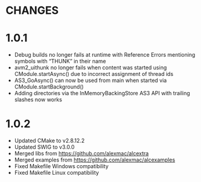 CHANGES
=======

# 1.0.1

* Debug builds no longer fails at runtime with Reference Errors mentioning symbols with “THUNK” in their name
* avm2_uithunk no longer fails when content was started using CModule.startAsync() due to incorrect assignment of thread ids
* AS3_GoAsync() can now be used from main when started via CModule.startBackground()
* Adding directories via the InMemoryBackingStore AS3 API with trailing slashes now works

# 1.0.2

* Updated CMake to v2.8.12.2
* Updated SWIG to v3.0.0
* Merged libs from https://github.com/alexmac/alcextra
* Merged examples from https://github.com/alexmac/alcexamples
* Fixed Makefile Windows compatibility
* Fixed Makefile Linux compatibility